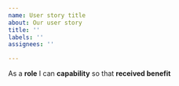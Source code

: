 ```yaml
---
name: User story title
about: Our user story
title: ''
labels: ''
assignees: ''

---
```


As a **role** I can **capability** so that **received benefit**

